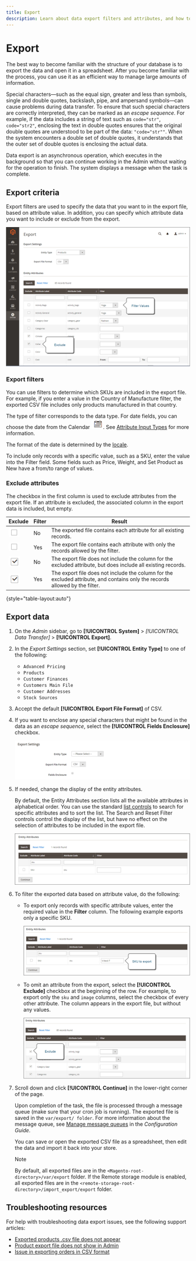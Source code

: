 ```yaml
---
title: Export
description: Learn about data export filters and attributes, and how to export data from your store.
---
```

# Export

The best way to become familiar with the structure of your database is to export the data and open it in a spreadsheet. After you become familiar with the process, you can use it as an efficient way to manage large amounts of information.

Special characters—such as the equal sign, greater and less than symbols, single and double quotes, backslash, pipe, and ampersand symbols—can cause problems during data transfer. To ensure that such special characters are correctly interpreted, they can be marked as an _escape sequence_. For example, if the data includes a string of text such as `code="str"`, `code="str2"`, enclosing the text in double quotes ensures that the original double quotes are understood to be part of the data: `"code="str""`. When the system encounters a double set of double quotes, it understands that the outer set of double quotes is enclosing the actual data.

Data export is an asynchronous operation, which executes in the background so that you can continue working in the Admin without waiting for the operation to finish. The system displays a message when the task is complete.

## Export criteria

Export filters are used to specify the data that you want to in the export file, based on attribute value. In addition, you can specify which attribute data you want to include or exclude from the export.

![Data export criteria](./assets/data-export-entity-attributes-exclude.png)<!-- zoom -->

### Export filters

You can use filters to determine which SKUs are included in the export file. For example, if you enter a value in the Country of Manufacture filter, the exported CSV file includes only products manufactured in that country.

The type of filter corresponds to the data type. For date fields, you can choose the date from the Calendar ![Calendar icon](../assets/icon-calendar.png). See [Attribute Input Types](../catalog/attributes-input-types.md) for more information.

The format of the date is determined by the [locale](../getting-started/store-details.md#locale-options).

To include only records with a specific value, such as a SKU, enter the value into the Filter field. Some fields such as Price, Weight, and Set Product as New have a from/to range of values.

### Exclude attributes

The checkbox in the first column is used to exclude attributes from the export file. If an attribute is excluded, the associated column in the export data is included, but empty.

|Exclude|Filter|Result|
|--- |--- |--- |
|![Cleared checkbox](../assets/checkbox-clear.png)|No|The exported file contains each attribute for all existing records.|
|![Cleared checkbox](../assets/checkbox-clear.png)|Yes|The export file contains each attribute with only the records allowed by the filter.|
|![Selected checkbox](../assets/checkbox-selected.png)|No|The export file does not include the column for the excluded attribute, but does include all existing records.|
|![Selected checkbox](../assets/checkbox-selected.png)|Yes|The export file does not include the column for the excluded attribute, and contains only the records allowed by the filter.|

{style="table-layout:auto"}

## Export data

1. On the _Admin_ sidebar, go to **[!UICONTROL System]** > _[!UICONTROL Data Transfer]_ > **[!UICONTROL Export]**.

1. In the _Export Settings_ section, set **[!UICONTROL Entity Type]** to one of the following:

    - `Advanced Pricing`
    - `Products`
    - `Customer Finances`
    - `Customers Main File`
    - `Customer Addresses`
    - `Stock Sources`

1. Accept the default **[!UICONTROL Export File Format]** of CSV.

1. If you want to enclose any special characters that might be found in the data as an _escape sequence_, select the **[!UICONTROL Fields Enclosure]** checkbox.

   ![Data export settings](./assets/data-export-settings.png)<!-- zoom -->

1. If needed, change the display of the entity attributes.

   By default, the Entity Attributes section lists all the available attributes in alphabetical order. You can use the standard [list controls](../getting-started/admin-grid-controls.md) to search for specific attributes and to sort the list. The Search and Reset Filter controls control the display of the list, but have no effect on the selection of attributes to be included in the export file.

   ![Data export filtered entity attributes](./assets/data-export-filter-entity-attributes.png)<!-- zoom -->

1. To filter the exported data based on attribute value, do the following:

    - To export only records with specific attribute values, enter the required value in the **Filter** column. The following example exports only a specific SKU.

      ![Data export - product based on SKU](./assets/data-export-entity-attributes-sku.png)<!-- zoom -->

    - To omit an attribute from the export, select the **[!UICONTROL Exclude]** checkbox at the beginning of the row. For example, to export only the `sku` and `image` columns, select the checkbox of every other attribute. The column appears in the export file, but without any values.

      ![Data export - exclude attributes](./assets/data-export-filter-exclude.png)<!-- zoom -->

1. Scroll down and click **[!UICONTROL Continue]** in the lower-right corner of the page.

   Upon completion of the task, the file is processed through a message queue (make sure that your cron job is running). The exported file is saved in the `var/export/ folder`. For more information about the message queue, see [Manage message queues](https://experienceleague.adobe.com/docs/commerce-operations/configuration-guide/message-queues/manage-message-queues.html) in the _Configuration Guide_.

   You can save or open the exported CSV file as a spreadsheet, then edit the data and import it back into your store.

   >[!NOTE]
   >
   >By default, all exported files are in the `<Magento-root-directory>/var/export` folder. If the Remote storage module is enabled, all exported files are in the `<remote-storage-root-directory>/import_export/export` folder.

## Troubleshooting resources

For help with troubleshooting data export issues, see the following support articles:

- [Exported products .csv file does not appear](https://support.magento.com/hc/en-us/articles/360033513352)
- [Product export file does not show in Admin](https://support.magento.com/hc/en-us/articles/360052071672)
- [Issue in exporting orders in CSV format](https://support.magento.com/hc/en-us/articles/360052166051)
